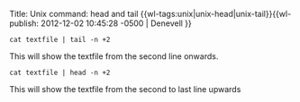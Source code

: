 Title: Unix command: head and tail
{{wl-tags:unix|unix-head|unix-tail}}{{wl-publish: 2012-12-02 10:45:28 -0500 | Denevell }}

    cat textfile | tail -n +2

This will show the textfile from the second line onwards.

    cat textfile | head -n +2

This will show the textfile from the second to last line upwards
